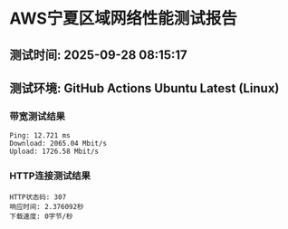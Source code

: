 # AWS宁夏区域网络性能测试报告
## 测试时间: 2025-09-28 08:15:17
## 测试环境: GitHub Actions Ubuntu Latest (Linux)

### 带宽测试结果
```
Ping: 12.721 ms
Download: 2065.04 Mbit/s
Upload: 1726.58 Mbit/s
```

### HTTP连接测试结果
```
HTTP状态码: 307
响应时间: 2.376092秒
下载速度: 0字节/秒
```

